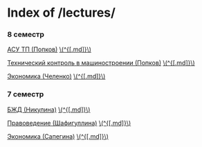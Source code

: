 # Index of /lectures/

### 8 семестр

[АСУ ТП (Попков)](8_asutp.html) [\\(^{[.md]}\\)](8_asutp.md)

[Технический контроль в машиностроении (Попков)](8_control.html) [\\(^{[.md]}\\)](8_control.md)

[Экономика (Челенко)](8_economics.html) [\\(^{[.md]}\\)](8_economics.md)

### 7 семестр

[БЖД (Никулина)](7_bzd.html) [\\(^{[.md]}\\)](7_bzd.md)

[Правоведение (Шафигуллина)](7_legal.html) [\\(^{[.md]}\\)](7_legal.md)

[Экономика (Сапегина)](7_economics.html) [\\(^{[.md]}\\)](7_economics.md)





